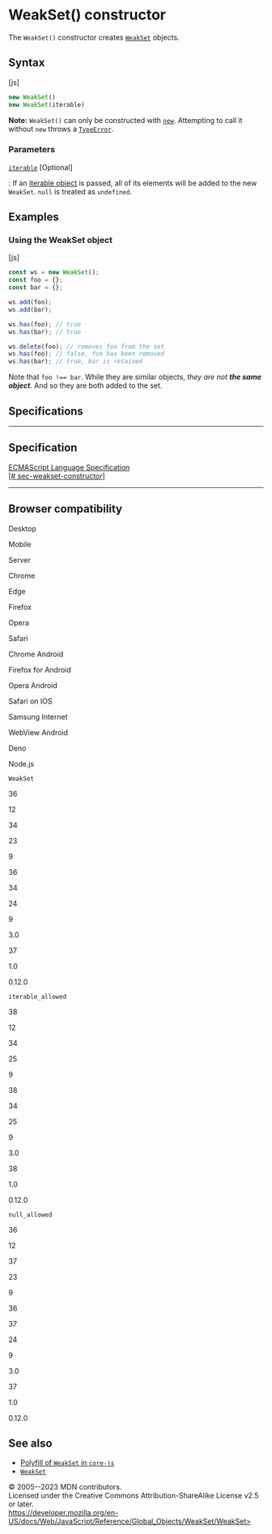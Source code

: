WeakSet() constructor
=====================

 
The `WeakSet()` constructor creates [`WeakSet`](../weakset) objects.


 
Syntax
------

 
 
 
[js]


```js
new WeakSet()
new WeakSet(iterable)
```


 
**Note:** `WeakSet()` can only be constructed with
[`new`](../../operators/new). Attempting to call it without `new` throws
a [`TypeError`](../typeerror).




 
### Parameters

 

[`iterable`](#iterable) [Optional]

:   If an [iterable object](../../statements/for...of) is passed, all of
    its elements will be added to the new `WeakSet`. `null` is treated
    as `undefined`.



 
Examples
--------


 
### Using the WeakSet object 

 
 
 
[js]


```js
const ws = new WeakSet();
const foo = {};
const bar = {};

ws.add(foo);
ws.add(bar);

ws.has(foo); // true
ws.has(bar); // true

ws.delete(foo); // removes foo from the set
ws.has(foo); // false, foo has been removed
ws.has(bar); // true, bar is retained
```


Note that `foo !== bar`. While they are similar objects, *they are not
**the same object***. And so they are both added to the set.



Specifications
--------------

 
  ---------------------------------------------------------------------------------------------------------------------
  Specification
  ---------------------------------------------------------------------------------------------------------------------
  [ECMAScript Language Specification\
  [\#
  sec-weakset-constructor]](https://tc39.es/ecma262/multipage/keyed-collections.html#sec-weakset-constructor)

  ---------------------------------------------------------------------------------------------------------------------


Browser compatibility 
---------------------

 


Desktop

Mobile

Server

Chrome

Edge

Firefox

Opera

Safari

Chrome Android

Firefox for Android

Opera Android

Safari on IOS

Samsung Internet

WebView Android

Deno

Node.js

`WeakSet`

36

12

34

23

9

36

34

24

9

3.0

37

1.0

0.12.0

`iterable_allowed`

38

12

34

25

9

38

34

25

9

3.0

38

1.0

0.12.0

`null_allowed`

36

12

37

23

9

36

37

24

9

3.0

37

1.0

0.12.0

 
See also 
--------

 
-   [Polyfill of `WeakSet` in
    `core-js`](https://github.com/zloirock/core-js#weakset)
-   [`WeakSet`](../weakset)



 
© 2005--2023 MDN contributors.\
Licensed under the Creative Commons Attribution-ShareAlike License v2.5
or later.\
https://developer.mozilla.org/en-US/docs/Web/JavaScript/Reference/Global_Objects/WeakSet/WeakSet>

